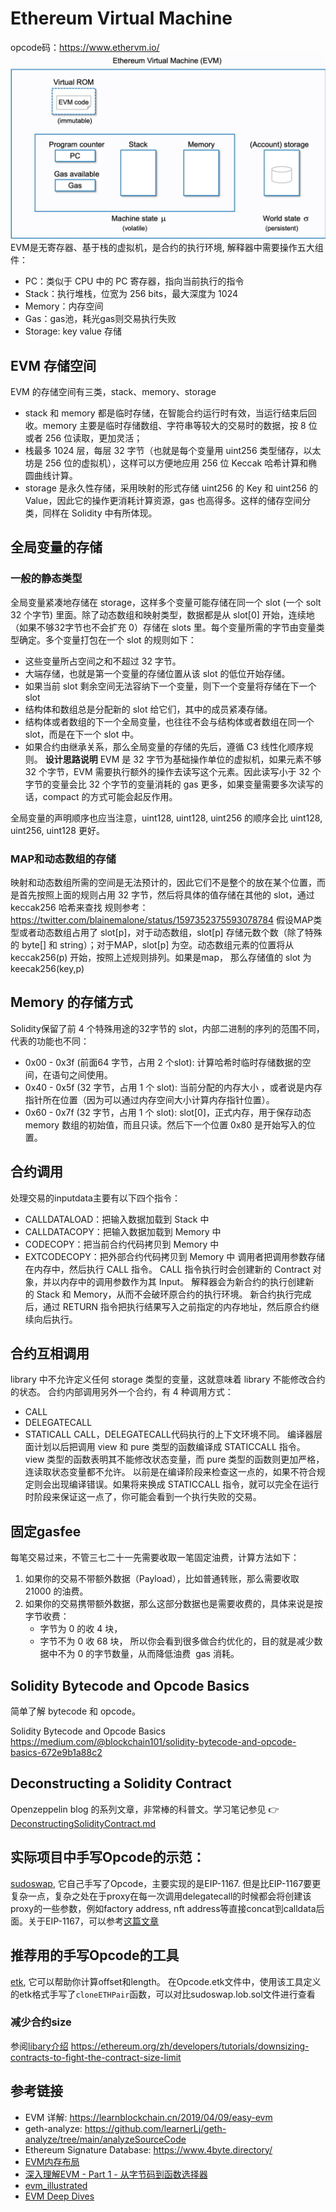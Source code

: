 # Ethereum Virtual Machine 
opcode码：https://www.ethervm.io/
![EVM](./img/evm.jpg)
EVM是无寄存器、基于栈的虚拟机，是合约的执行环境, 解释器中需要操作五大组件：
- PC：类似于 CPU 中的 PC 寄存器，指向当前执行的指令
- Stack：执行堆栈，位宽为 256 bits，最大深度为 1024
- Memory：内存空间
- Gas：gas池，耗光gas则交易执行失败
- Storage: key value 存储
## EVM 存储空间
EVM 的存储空间有三类，stack、memory、storage
- stack 和 memory 都是临时存储，在智能合约运行时有效，当运行结束后回收。memory 主要是临时存储数组、字符串等较大的交易时的数据，按 8 位或者 256 位读取，更加灵活；
- 栈最多 1024 层，每层 32 字节（也就是每个变量用 uint256 类型储存，以太坊是 256 位的虚拟机），这样可以方便地应用 256 位 Keccak 哈希计算和椭圆曲线计算。
- storage 是永久性存储，采用映射的形式存储 uint256 的 Key 和 uint256 的 Value，因此它的操作更消耗计算资源，gas 也高得多。这样的储存空间分类，同样在 Solidity 中有所体现。

## 全局变量的存储
### 一般的静态类型
全局变量紧凑地存储在 storage，这样多个变量可能存储在同一个 slot (一个 solt 32 个字节) 里面。除了动态数组和映射类型，数据都是从 slot[0] 开始，连续地（如果不够32字节也不会扩充 0）存储在 slots 里。每个变量所需的字节由变量类型确定。多个变量打包在一个 slot 的规则如下：
- 这些变量所占空间之和不超过 32 字节。
- 大端存储，也就是第一个变量的存储位置从该 slot 的低位开始存储。
- 如果当前 slot 剩余空间无法容纳下一个变量，则下一个变量将存储在下一个 slot
- 结构体和数组总是分配新的 slot 给它们，其中的成员紧凑存储。
- 结构体或者数组的下一个全局变量，也往往不会与结构体或者数组在同一个 slot，而是在下一个 slot 中。
- 如果合约由继承关系，那么全局变量的存储的先后，遵循 C3 线性化顺序规则。
**设计思路说明**
EVM 是 32 字节为基础操作单位的虚拟机，如果元素不够 32 个字节，EVM 需要执行额外的操作去读写这个元素。因此读写小于 32 个字节的变量会比 32 个字节的变量消耗的 gas 更多，如果变量需要多次读写的话，compact 的方式可能会起反作用。

全局变量的声明顺序也应当注意，uint128, uint128, uint256 的顺序会比 uint128, uint256, uint128 更好。

### MAP和动态数组的存储
映射和动态数组所需的空间是无法预计的，因此它们不是整个的放在某个位置，而是首先按照上面的规则占用 32 字节，然后将具体的值存储在其他的 slot，通过 keccak256 哈希来查找
规则参考：https://twitter.com/blainemalone/status/1597352375593078784
假设MAP类型或者动态数组占用了 slot[p]，对于动态数组，slot[p] 存储元数个数（除了特殊的 byte[] 和 string）；对于MAP，slot[p] 为空。动态数组元素的位置将从 keccak256(p) 开始，按照上述规则排列。如果是map， 那么存储值的 slot 为 keecak256(key,p)

## Memory 的存储方式
Solidity保留了前 4 个特殊用途的32字节的 slot，内部二进制的序列的范围不同，代表的功能也不同：

- 0x00 - 0x3f (前面64 字节，占用 2 个slot): 计算哈希时临时存储数据的空间，在语句之间使用。
- 0x40 - 0x5f (32 字节，占用 1 个 slot): 当前分配的内存大小 ，或者说是内存指针所在位置（因为可以通过内存空间大小计算内存指针位置）。
- 0x60 - 0x7f (32 字节，占用 1 个 slot): slot[0]，正式内存，用于保存动态 memory 数组的初始值，而且只读。然后下一个位置 0x80 是开始写入的位置。

## 合约调用
处理交易的inputdata主要有以下四个指令：
- CALLDATALOAD：把输入数据加载到 Stack 中
- CALLDATACOPY：把输入数据加载到 Memory 中
- CODECOPY：把当前合约代码拷贝到 Memory 中
- EXTCODECOPY：把外部合约代码拷贝到 Memory 中
调用者把调用参数存储在内存中，然后执行 CALL 指令。
CALL 指令执行时会创建新的 Contract 对象，并以内存中的调用参数作为其 Input。
解释器会为新合约的执行创建新的 Stack 和 Memory，从而不会破环原合约的执行环境。
新合约执行完成后，通过 RETURN 指令把执行结果写入之前指定的内存地址，然后原合约继续向后执行。

## 合约互相调用
library 中不允许定义任何 storage 类型的变量，这就意味着 library 不能修改合约的状态。
合约内部调用另外一个合约，有 4 种调用方式：
- CALL
- DELEGATECALL
- STATICALL
CALL，DELEGATECALL代码执行的上下文环境不同。
编译器层面计划以后把调用 view 和 pure 类型的函数编译成 STATICCALL 指令。
view 类型的函数表明其不能修改状态变量，而 pure 类型的函数则更加严格，连读取状态变量都不允许。
以前是在编译阶段来检查这一点的，如果不符合规定则会出现编译错误。如果将来换成 STATICCALL 指令，就可以完全在运行时阶段来保证这一点了，你可能会看到一个执行失败的交易。
## 固定gasfee
每笔交易过来，不管三七二十一先需要收取一笔固定油费，计算方法如下：
1. 如果你的交易不带额外数据（Payload），比如普通转账，那么需要收取 21000 的油费。
2. 如果你的交易携带额外数据，那么这部分数据也是需要收费的，具体来说是按字节收费：
    - 字节为 0 的收 4 块，
    - 字节不为 0 收 68 块，
所以你会看到很多做合约优化的，目的就是减少数据中不为 0 的字节数量，从而降低油费  gas 消耗。
## Solidity Bytecode and Opcode Basics

简单了解 bytecode 和 opcode。

Solidity Bytecode and Opcode Basics <https://medium.com/@blockchain101/solidity-bytecode-and-opcode-basics-672e9b1a88c2>

## Deconstructing a Solidity Contract

Openzeppelin blog 的系列文章，非常棒的科普文。学习笔记参见 :point_right: [DeconstructingSolidityContract.md](./DeconstructingSolidityContract.md)

## 实际项目中手写Opcode的示范：
[sudoswap](https://github.com/sudoswap/lssvm/blob/main/src/lib/LSSVMPairCloner.sol), 它自己手写了Opcode，主要实现的是EIP-1167. 但是比EIP-1167要更复杂一点，复杂之处在于proxy在每一次调用delegatecall的时候都会将创建该proxy的一些参数，例如factory address, nft address等直接concat到calldata后面。关于EIP-1167，可以参考[这篇文章](https://learnblockchain.cn/article/2663)

## 推荐用的手写Opcode的工具
[etk](https://quilt.github.io/etk/ch02-lang/ch03-labels.html), 它可以帮助你计算offset和length。
在Opcode.etk文件中，使用该工具定义的etk格式手写了`cloneETHPair`函数，可以对比sudoswap.lob.sol文件进行查看

### 减少合约size
参阅[libary介绍](./libary.md)
https://ethereum.org/zh/developers/tutorials/downsizing-contracts-to-fight-the-contract-size-limit 


## 参考链接
- EVM 详解: https://learnblockchain.cn/2019/04/09/easy-evm
- geth-analyze: https://github.com/learnerLj/geth-analyze/tree/main/analyzeSourceCode
- Ethereum Signature Database: https://www.4byte.directory/
- [EVM内存布局](
https://mirror.xyz/xyyme.eth/GNVcUgKAOEiLyClKeqkmD35ctLu6_XomT3ZDIfV3tz8?s=09) 
- [深入理解EVM - Part 1 - 从字节码到函数选择器](https://learnblockchain.cn/article/4253)  
- [evm_illustrated](https://takenobu-hs.github.io/downloads/ethereum_evm_illustrated.pdf)
- [EVM Deep Dives](https://noxx.substack.com/p/evm-deep-dives-the-path-to-shadowy?s=r)


